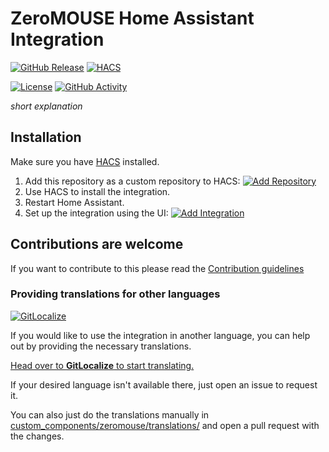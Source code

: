 # ZeroMOUSE Home Assistant Integration

[![GitHub Release](https://img.shields.io/github/release/siku2/hass-zeromouse.svg?style=flat-square)](https://github.com/siku2/hass-zeromouse/releases)
[![HACS](https://img.shields.io/badge/HACS-Custom-orange.svg?style=flat-square)](https://hacs.xyz/docs/faq/custom_repositories)

[![License](https://img.shields.io/github/license/siku2/hass-zeromouse.svg?style=flat-square)](LICENSE)
[![GitHub Activity](https://img.shields.io/github/commit-activity/y/siku2/hass-zeromouse.svg?style=flat-square)](https://github.com/siku2/hass-zeromouse/commits/main)



_short explanation_

## Installation

Make sure you have [HACS](https://hacs.xyz) installed.

1. Add this repository as a custom repository to HACS: [![Add Repository](https://my.home-assistant.io/badges/hacs_repository.svg)](https://my.home-assistant.io/redirect/hacs_repository/?owner=siku2&repository=hass-zeromouse&category=integration)
2. Use HACS to install the integration.
3. Restart Home Assistant.
4. Set up the integration using the UI: [![Add Integration](https://my.home-assistant.io/badges/config_flow_start.svg)](https://my.home-assistant.io/redirect/config_flow_start/?domain=zeromouse)

## Contributions are welcome

If you want to contribute to this please read the [Contribution guidelines](CONTRIBUTING.md)

### Providing translations for other languages

[![GitLocalize](https://gitlocalize.com/repo/$GIT_LOCALIZE_PROJECT/whole_project/badge.svg)](https://gitlocalize.com/repo/$GIT_LOCALIZE_PROJECT)

If you would like to use the integration in another language, you can help out by providing the necessary translations.

[Head over to **GitLocalize** to start translating.](https://gitlocalize.com/repo/$GIT_LOCALIZE_PROJECT)

If your desired language isn't available there, just open an issue to request it.

You can also just do the translations manually in [custom_components/zeromouse/translations/](./custom_components/zeromouse/translations/) and open a pull request with the changes.
